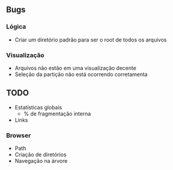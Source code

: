 ## Bugs
### Lógica
- Criar um diretório padrão para ser o root de todos os arquivos

### Visualização
- Arquivos não estão em uma visualização decente
- Seleção da partição não está ocorrendo corretamenta

## TODO
- Estatísticas globais
  - % de fragmentação interna
- Links

### Browser
- Path
- Criação de diretórios
- Navegação na árvore